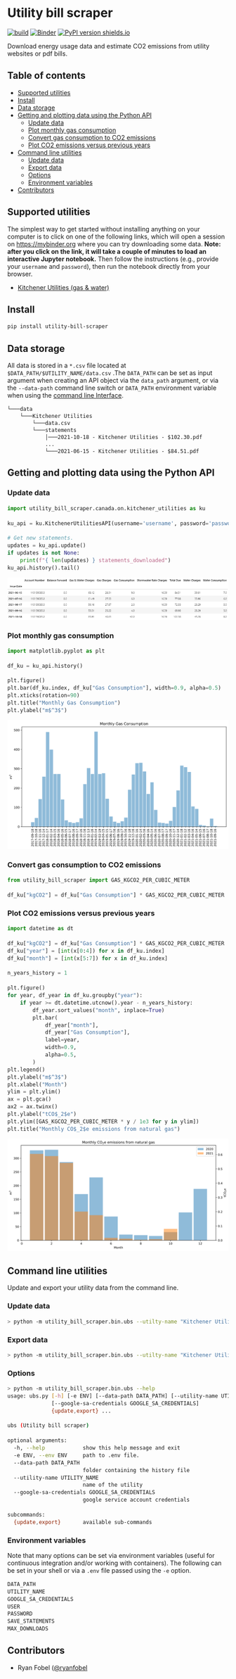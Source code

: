 # Utility bill scraper

[![build](https://github.com/ryanfobel/utility-bill-scraper/actions/workflows/build.yml/badge.svg?branch=main)](https://github.com/ryanfobel/utility-bill-scraper/actions/workflows/build.yml)
[![Binder](https://mybinder.org/badge_logo.svg)](https://mybinder.org/v2/gh/ryanfobel/utility-bill-scraper/main)
[![PyPI version shields.io](https://img.shields.io/pypi/v/utility-bill-scraper.svg)](https://pypi.python.org/pypi/utility-bill-scraper/)

Download energy usage data and estimate CO2 emissions from utility websites or pdf bills.

<!-- START doctoc generated TOC please keep comment here to allow auto update -->
<!-- DON'T EDIT THIS SECTION, INSTEAD RE-RUN doctoc TO UPDATE -->
## Table of contents

- [Supported utilities](#supported-utilities)
- [Install](#install)
- [Data storage](#data-storage)
- [Getting and plotting data using the Python API](#getting-and-plotting-data-using-the-python-api)
  - [Update data](#update-data)
  - [Plot monthly gas consumption](#plot-monthly-gas-consumption)
  - [Convert gas consumption to CO2 emissions](#convert-gas-consumption-to-co2-emissions)
  - [Plot CO2 emissions versus previous years](#plot-co2-emissions-versus-previous-years)
- [Command line utilities](#command-line-utilities)
  - [Update data](#update-data-1)
  - [Export data](#export-data)
  - [Options](#options)
  - [Environment variables](#environment-variables)
- [Contributors](#contributors)

<!-- END doctoc generated TOC please keep comment here to allow auto update -->

## Supported utilities

The simplest way to get started without installing anything on your computer is to click on one of the following links, which will open a session on https://mybinder.org where you can try downloading some data. **Note: after you click on the link, it will take a couple of minutes to load an interactive Jupyter notebook.** Then follow the instructions (e.g., provide your `username` and `password`), then run the notebook directly from your browser.

 * [Kitchener Utilities (gas & water)](https://mybinder.org/v2/gh/ryanfobel/utility-bill-scraper/main?labpath=notebooks%2Fcanada%2Fon%2Fkitchener_utilities.ipynb)
 
## Install

```sh
pip install utility-bill-scraper
```

## Data storage

All data is stored in a `*.csv` file located at `$DATA_PATH/$UTILITY_NAME/data.csv` .The `DATA_PATH` can be set as input argument when creating an API object via the `data_path` argument, or via the `--data-path` command line switch or `DATA_PATH` environment variable when using the [command line lnterface](#command-line-utilities).

```
└───data
    └───Kitchener Utilities
        └───data.csv
        └───statements
            │───2021-10-18 - Kitchener Utilities - $102.30.pdf
            ...
            └───2021-06-15 - Kitchener Utilities - $84.51.pdf
```

## Getting and plotting data using the Python API

### Update data

```python
import utility_bill_scraper.canada.on.kitchener_utilities as ku

ku_api = ku.KitchenerUtilitiesAPI(username='username', password='password')

# Get new statements.
updates = ku_api.update()
if updates is not None:
    print(f"{ len(updates) } statements_downloaded")
ku_api.history().tail()
```
![history tail](https://raw.githubusercontent.com/ryanfobel/utility-bill-scraper/main/notebooks/canada/on/images/history_tail.png)




### Plot monthly gas consumption

```python
import matplotlib.pyplot as plt

df_ku = ku_api.history()

plt.figure()
plt.bar(df_ku.index, df_ku["Gas Consumption"], width=0.9, alpha=0.5)
plt.xticks(rotation=90)
plt.title("Monthly Gas Consumption")
plt.ylabel("m$^3$")
```

![monthly gas consumption](https://raw.githubusercontent.com/ryanfobel/utility-bill-scraper/main/notebooks/canada/on/images/monthly_gas_consumption.svg)

### Convert gas consumption to CO2 emissions

```python
from utility_bill_scraper import GAS_KGCO2_PER_CUBIC_METER

df_ku["kgCO2"] = df_ku["Gas Consumption"] * GAS_KGCO2_PER_CUBIC_METER
```

### Plot CO2 emissions versus previous years

```python
import datetime as dt

df_ku["kgCO2"] = df_ku["Gas Consumption"] * GAS_KGCO2_PER_CUBIC_METER
df_ku["year"] = [int(x[0:4]) for x in df_ku.index]
df_ku["month"] = [int(x[5:7]) for x in df_ku.index]

n_years_history = 1

plt.figure()
for year, df_year in df_ku.groupby("year"):
    if year >= dt.datetime.utcnow().year - n_years_history:
        df_year.sort_values("month", inplace=True)
        plt.bar(
            df_year["month"],
            df_year["Gas Consumption"],
            label=year,
            width=0.9,
            alpha=0.5,
        )
plt.legend()
plt.ylabel("m$^3$")
plt.xlabel("Month")
ylim = plt.ylim()
ax = plt.gca()
ax2 = ax.twinx()
plt.ylabel("tCO$_2$e")
plt.ylim([GAS_KGCO2_PER_CUBIC_METER * y / 1e3 for y in ylim])
plt.title("Monthly CO$_2$e emissions from natural gas")
```
![monthly_co2_emissions](https://raw.githubusercontent.com/ryanfobel/utility-bill-scraper/main/notebooks/canada/on/images/monthly_co2_emissions.svg)

## Command line utilities

Update and export your utility data from the command line.

### Update data

```sh
> python -m utility_bill_scraper.bin.ubs --utilty-name "Kitchener Utilities" update --user $USER --password $PASSWORD
```

### Export data

```sh
> python -m utility_bill_scraper.bin.ubs --utilty-name "Kitchener Utilities" export --output data.csv
```

### Options

```sh
> python -m utility_bill_scraper.bin.ubs --help
usage: ubs.py [-h] [-e ENV] [--data-path DATA_PATH] [--utility-name UTILITY_NAME]
              [--google-sa-credentials GOOGLE_SA_CREDENTIALS]
              {update,export} ...

ubs (Utility bill scraper)

optional arguments:
  -h, --help            show this help message and exit
  -e ENV, --env ENV     path to .env file.
  --data-path DATA_PATH
                        folder containing the history file
  --utility-name UTILITY_NAME
                        name of the utility
  --google-sa-credentials GOOGLE_SA_CREDENTIALS
                        google service account credentials

subcommands:
  {update,export}       available sub-commands
```

### Environment variables

Note that many options can be set via environment variables (useful for continuous integration and/or working with containers). The following can be set in your shell or via a `.env` file passed using the `-e` option.

```sh
DATA_PATH
UTILITY_NAME
GOOGLE_SA_CREDENTIALS
USER
PASSWORD
SAVE_STATEMENTS
MAX_DOWNLOADS
```

## Contributors

* Ryan Fobel ([@ryanfobel](https://github.com/ryanfobel)
